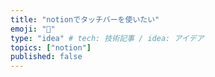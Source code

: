 ```yaml
---
title: "notionでタッチバーを使いたい"
emoji: "🎃"
type: "idea" # tech: 技術記事 / idea: アイデア
topics: ["notion"]
published: false
---
```

